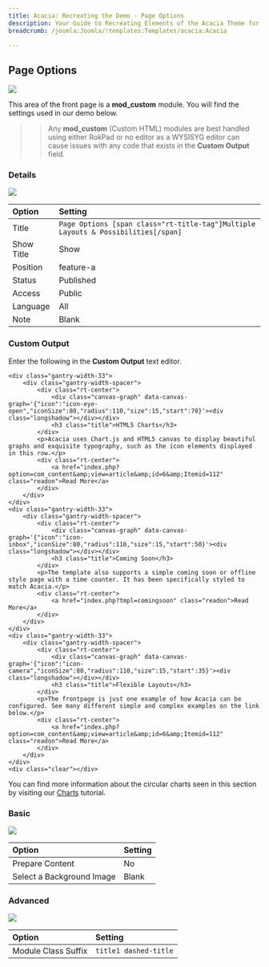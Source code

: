 ```yaml
---
title: Acacia: Recreating the Demo - Page Options
description: Your Guide to Recreating Elements of the Acacia Theme for Joomla
breadcrumb: /joomla:Joomla/!templates:Templates/acacia:Acacia

---
```


Page Options
-----
![][demo]

This area of the front page is a **mod_custom** module. You will find the settings used in our demo below.

>> Any **mod_custom** (Custom HTML) modules are best handled using either RokPad or no editor as a WYSISYG editor can cause issues with any code that exists in the **Custom Output** field.

### Details
![][demo2]

| Option     | Setting                                                                           |  
| :--------- | :-------------------------------------------------------------------------------- |  
| Title      | `Page Options [span class="rt-title-tag"]Multiple Layouts & Possibilities[/span]` |  
| Show Title | Show                                                                              |  
| Position   | feature-a                                                                         |  
| Status     | Published                                                                         |  
| Access     | Public                                                                            |  
| Language   | All                                                                               |  
| Note       | Blank                                                                             |  

### Custom Output
Enter the following in the **Custom Output** text editor.

~~~
<div class="gantry-width-33">
	<div class="gantry-width-spacer">
		<div class="rt-center">
			<div class="canvas-graph" data-canvas-graph='{"icon":"icon-eye-open","iconSize":80,"radius":110,"size":15,"start":70}'><div class="longshadow"></div></div>
			<h3 class="title">HTML5 Charts</h3>
		</div>		
		<p>Acacia uses Chart.js and HTML5 canvas to display beautiful graphs and exquisite typography, such as the icon elements displayed in this row.</p>
		<div class="rt-center">
			<a href="index.php?option=com_content&amp;view=article&amp;id=6&amp;Itemid=112" class="readon">Read More</a>
		</div>
	</div>
</div>
<div class="gantry-width-33">
	<div class="gantry-width-spacer">
		<div class="rt-center">
			<div class="canvas-graph" data-canvas-graph='{"icon":"icon-inbox","iconSize":80,"radius":110,"size":15,"start":50}'><div class="longshadow"></div></div>
			<h3 class="title">Coming Soon</h3>
		</div>		
		<p>The template also supports a simple coming soon or offline style page with a time counter. It has been specifically styled to match Acacia.</p>
		<div class="rt-center">
			<a href="index.php?tmpl=comingsoon" class="readon">Read More</a>
		</div>
	</div>
</div>
<div class="gantry-width-33">
	<div class="gantry-width-spacer">
		<div class="rt-center">
			<div class="canvas-graph" data-canvas-graph='{"icon":"icon-camera","iconSize":80,"radius":110,"size":15,"start":35}'><div class="longshadow"></div></div>
			<h3 class="title">Flexible Layouts</h3>
		</div>		
		<p>The frontpage is just one example of how Acacia can be configured. See many different simple and complex examples on the link below.</p>
		<div class="rt-center">
			<a href="index.php?option=com_content&amp;view=article&amp;id=6&amp;Itemid=112" class="readon">Read More</a>
		</div>
	</div>
</div>
<div class="clear"></div>
~~~

You can find more information about the circular charts seen in this section by visiting our [Charts][charts] tutorial.

### Basic
![][demo3]

| Option                    | Setting |  
| :------------------------ | :------ |  
| Prepare Content           | No      |  
| Select a Background Image | Blank   |

### Advanced
![][demo4]

| Option              | Setting               |  
| :------------------ | :-------------------- |  
| Module Class Suffix | `title1 dashed-title` |  

[demo]: assets/demo_3.jpeg
[demo2]: assets/page_1.jpeg
[demo3]: assets/page_2.jpeg
[demo4]: assets/page_3.jpeg
[charts]: charts.md